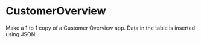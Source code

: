 # CustomerOverview
Make a 1 to 1 copy of a Customer Overview app. Data in the table is inserted using JSON
